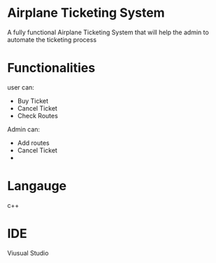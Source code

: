 # Airplane Ticketing System
A fully functional Airplane Ticketing System that will help the admin to automate the ticketing process

# Functionalities
user can:
- Buy Ticket
- Cancel Ticket
- Check Routes

Admin can:
- Add routes
- Cancel Ticket
- 
# Langauge
c++

# IDE
Viusual Studio

